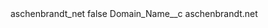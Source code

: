 <?xml version="1.0" encoding="UTF-8"?>
<CustomMetadata xmlns="http://soap.sforce.com/2006/04/metadata" xmlns:xsi="http://www.w3.org/2001/XMLSchema-instance" xmlns:xsd="http://www.w3.org/2001/XMLSchema">
    <label>aschenbrandt_net</label>
    <protected>false</protected>
    <values>
        <field>Domain_Name__c</field>
        <value xsi:type="xsd:string">aschenbrandt.net</value>
    </values>
</CustomMetadata>
